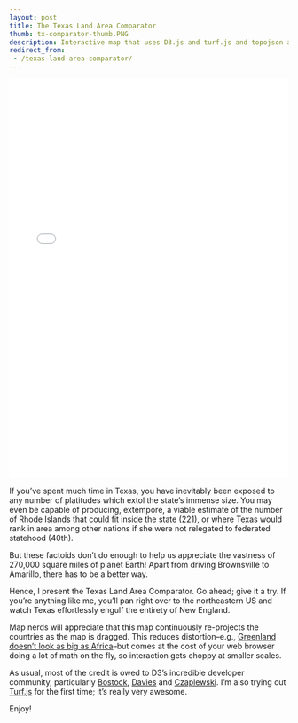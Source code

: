```yaml
---
layout: post
title: The Texas Land Area Comparator
thumb: tx-comparator-thumb.PNG
description: Interactive map that uses D3.js and turf.js and topojson and geojson and dynamic map projections to compare the size of Texas to other countries.
redirect_from:
 - /texas-land-area-comparator/
---
```


<iframe src="/maps/texas-land-area-comparator-map" marginwidth="0" marginheight="0" scrolling="no" frameborder="0" height="720" width="100%"></iframe>

 If you’ve spent much time in Texas, you have inevitably been exposed to any number of platitudes which extol the state’s immense size. You may even be capable of producing, extempore, a viable estimate of the number of Rhode Islands that could fit inside the state (221), or where Texas would rank in area among other nations if she were not relegated to federated statehood (40th).

But these factoids don’t do enough to help us appreciate the vastness of 270,000 square miles of planet Earth! Apart from driving Brownsville to Amarillo, there has to be a better way.

Hence, I present the Texas Land Area Comparator. Go ahead; give it a try. If you’re anything like me, you’ll pan right over to the northeastern US and watch Texas effortlessly engulf the entirety of New England.

Map nerds will appreciate that this map continuously re-projects the countries as the map is dragged. This reduces distortion–e.g., [Greenland doesn’t look as big as Africa](http://utpjournals.metapress.com/content/p5417307377w3q0v/)–but comes at the cost of your web browser doing a lot of math on the fly, so interaction gets choppy at smaller scales.

As usual, most of the credit is owed to D3’s incredible developer community, particularly [Bostock](http://mbostock.github.io/d3/talk/20111018/azimuthal.html), [Davies](https://github.com/jasondavies) and [Czaplewski](https://gist.github.com/jczaplew/6457917). I’m also trying out [Turf.js](http://turfjs.org/) for the first time; it’s really very awesome.

Enjoy!
